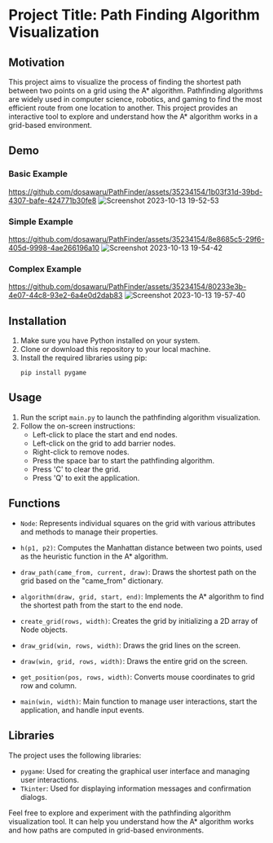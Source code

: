 # Project Title: Path Finding Algorithm Visualization

## Motivation
This project aims to visualize the process of finding the shortest path between two points on a grid using the A* algorithm. Pathfinding algorithms are widely used in computer science, robotics, and gaming to find the most efficient route from one location to another. This project provides an interactive tool to explore and understand how the A* algorithm works in a grid-based environment.


## Demo

### Basic Example
https://github.com/dosawaru/PathFinder/assets/35234154/1b03f31d-39bd-4307-bafe-424771b30fe8
![Screenshot 2023-10-13 19-52-53](https://github.com/dosawaru/PathFinder/assets/35234154/4ae5a1aa-fc80-453c-bda1-8b31e3bbe6c9)

### Simple Example
https://github.com/dosawaru/PathFinder/assets/35234154/8e8685c5-29f6-405d-9998-4ae266196a10
![Screenshot 2023-10-13 19-54-42](https://github.com/dosawaru/PathFinder/assets/35234154/f47ac461-8a54-482c-837a-92b356018ba0)


### Complex Example
https://github.com/dosawaru/PathFinder/assets/35234154/80233e3b-4e07-44c8-93e2-6a4e0d2dab83
![Screenshot 2023-10-13 19-57-40](https://github.com/dosawaru/PathFinder/assets/35234154/a5c65404-6f48-4085-b38e-8ffcac422320)


## Installation
1. Make sure you have Python installed on your system.
2. Clone or download this repository to your local machine.
3. Install the required libraries using pip:
   ```
   pip install pygame
   ```
   
## Usage
1. Run the script `main.py` to launch the pathfinding algorithm visualization.
2. Follow the on-screen instructions:
   - Left-click to place the start and end nodes.
   - Left-click on the grid to add barrier nodes.
   - Right-click to remove nodes.
   - Press the space bar to start the pathfinding algorithm.
   - Press 'C' to clear the grid.
   - Press 'Q' to exit the application.

## Functions
- `Node`: Represents individual squares on the grid with various attributes and methods to manage their properties.

- `h(p1, p2)`: Computes the Manhattan distance between two points, used as the heuristic function in the A* algorithm.

- `draw_path(came_from, current, draw)`: Draws the shortest path on the grid based on the "came_from" dictionary.

- `algorithm(draw, grid, start, end)`: Implements the A* algorithm to find the shortest path from the start to the end node.

- `create_grid(rows, width)`: Creates the grid by initializing a 2D array of Node objects.

- `draw_grid(win, rows, width)`: Draws the grid lines on the screen.

- `draw(win, grid, rows, width)`: Draws the entire grid on the screen.

- `get_position(pos, rows, width)`: Converts mouse coordinates to grid row and column.

- `main(win, width)`: Main function to manage user interactions, start the application, and handle input events.

## Libraries
The project uses the following libraries:
- `pygame`: Used for creating the graphical user interface and managing user interactions.
- `Tkinter`: Used for displaying information messages and confirmation dialogs.

Feel free to explore and experiment with the pathfinding algorithm visualization tool. It can help you understand how the A* algorithm works and how paths are computed in grid-based environments.
